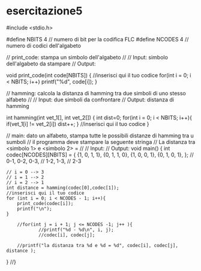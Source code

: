 # esercitazione5


#include <stdio.h>

#define NBITS  4 // numero di bit per la codifica FLC
#define NCODES 4 // numero di codici dell'algabeto

// print_code: stampa un simbolo dell'algabeto
//
// Input: simbolo dell'algabeto da stampare
// Output:

void print_code(int code[NBITS]) {
  //inserisci qui il tuo codice
  for(int i = 0; i < NBITS; i++)
    printf("%d", code[i]);
}

// hamming: calcola la distanza di hamming tra due simboli di uno stesso alfabeto
//
// Input: due simboli da confrontare
// Output: distanza di hamming

int hamming(int vet_1[], int vet_2[]) {
    int dist=0;
    for(int i = 0; i < NBITS; i++){
        if(vet_1[i] != vet_2[i])
            dist++;
    }
  //inserisci qui il tuo codice
}

// main: dato un alfabeto, stampa tutte le possibili distanze di hamming tra u sumboli
//       il programma deve stampare la seguente stringa
//       La distanza tra <simbolo 1> e <simbolo 2> = <distanza di hamming>
//
// Input:
// Output:
void main() {
    int codec[NCODES][NBITS] =
    {
        {1, 0, 1, 1},
        {0, 1, 1, 0},
        {1, 0, 0, 1},
        {0, 1, 0, 1},
    };
    // 0-1, 0-2, 0-3,
    // 1-2, 1-3,
    // 2-3

    // i = 0 --> 3
    // i = 1 --> 2
    // i = 2 --> 1
    int distance = hamming(codec[0],codec[1]);
    //inserisci qui il tuo codice
    for (int i = 0; i < NCODES - 1; i++){
        print_code(codec[i]);
        printf("\n");
    }

        //for(int j = i + 1; j <= NCODES -1; j++ ){
                //printf("%d - %d\n", i, j);
                //codec[i], codec[j];

        //printf("la distanza tra %d e %d = %d", codec[i], codec[j], distance );
   }
//}
